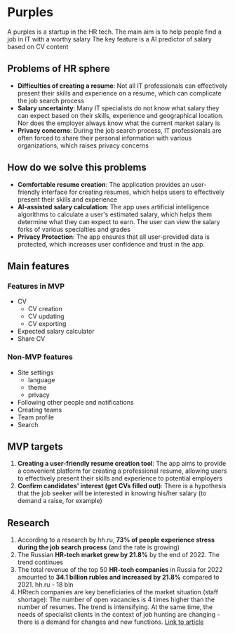 # Purples
A purples is a startup in the HR tech. The main aim is to help people find a job in IT with a worthy salary
The key feature is a AI predictor of salary based on CV content

## Problems of HR sphere
- __Difficulties of creating a resume__: Not all IT professionals can effectively present their skills and experience on a resume, which can complicate the job search process
- __Salary uncertainty__: Many IT specialists do not know what salary they can expect based on their skills, experience and geographical location. Nor does the employer always know what the current market salary is
- __Privacy concerns__: During the job search process, IT professionals are often forced to share their personal information with various organizations, which raises privacy concerns

## How do we solve this problems
- __Comfortable resume creation__: The application provides an user-friendly interface for creating resumes, which helps users to effectively present their skills and experience
- __AI-assisted salary calculation__: The app uses artificial intelligence algorithms to calculate a user's estimated salary, which helps them determine what they can expect to earn. The user can view the salary forks of various specialties and grades
- __Privacy Protection__: The app ensures that all user-provided data is protected, which increases user confidence and trust in the app.

## Main features
### Features in MVP
- CV
    - CV creation
    - CV updating
    - CV exporting
- Expected salary calculator
- Share CV

### Non-MVP features
- Site settings
    - language
    - theme
    - privacy
- Following other people and notifications
- Creating teams
- Team profile
- Search

## MVP targets
1. __Creating a user-friendly resume creation tool__: The app aims to provide a convenient platform for creating a professional resume, allowing users to effectively present their skills and experience to potential employers
2. __Confirm candidates' interest (get CVs filled out)__: There is a hypothesis that the job seeker will be interested in knowing his/her salary (to demand a raise, for example)

## Research
1. According to a research by hh.ru, __73% of people experience stress during the job search process__ (and the rate is growing)
2. The Russian __HR-tech market grew by 21.8%__ by the end of 2022. The trend continues
3. The total revenue of the top 50 __HR-tech companies__ in Russia for 2022 amounted to __34.1 billion rubles and increased by 21.8%__ compared to 2021. hh.ru - 18 bln
4. HRtech companies are key beneficiaries of the market situation (staff shortage): The number of open vacancies is 4 times higher than the number of resumes. The trend is intensifying. At the same time, the needs of specialist clients in the context of job hunting are changing - there is a demand for changes and new functions. [Link to article](http://www.finmarket.ru/database/analytics/6072635)
